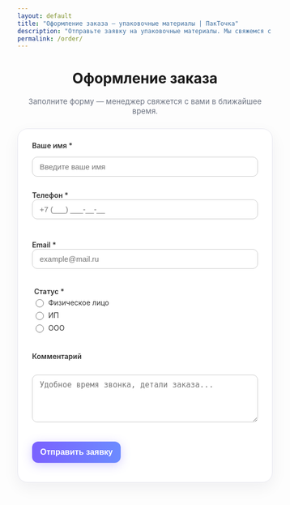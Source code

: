```yaml
---
layout: default
title: "Оформление заказа — упаковочные материалы | ПакТочка"
description: "Отправьте заявку на упаковочные материалы. Мы свяжемся с вами, уточним детали и выставим счёт."
permalink: /order/
---
```


<div class="order-header">
  <h1>Оформление заказа</h1>
  <p class="lead-muted">Заполните форму — менеджер свяжется с вами в ближайшее время.</p>
</div>

<!-- Невидимый iframe: в него уходит POST на Formcarry, чтобы не покидать страницу -->
<iframe name="fc_iframe" style="display:none;"></iframe>

<form action="https://formcarry.com/s/N7tSL3Gk8ZW" method="POST" class="formcarry-form" target="fc_iframe" novalidate>
  <label>Ваше имя *</label>
  <input type="text" name="name" placeholder="Введите ваше имя" required>

  <label>Телефон *</label>
  <input
    type="tel"
    id="phone"
    name="phone"
    placeholder="+7 (___) ___-__-__"
    inputmode="tel"
    autocomplete="tel"
    required>

  <label>Email *</label>
  <input type="email" name="email" placeholder="example@mail.ru" required>

  <fieldset class="status-group">
    <legend>Статус *</legend>
    <label><input type="radio" name="status" value="Физическое лицо" required> Физическое лицо</label>
    <label><input type="radio" name="status" value="ИП"> ИП</label>
    <label><input type="radio" name="status" value="ООО"> ООО</label>
  </fieldset>

  <label>Комментарий</label>
  <textarea name="comment" rows="4" placeholder="Удобное время звонка, детали заказа..."></textarea>

  <button type="submit">Отправить заявку</button>
</form>

<!-- Мягкая маска телефона + корректная работа Backspace/Delete и редирект после отправки -->
<script>
(function () {
  // ====== Маска телефона ======
  const input = document.getElementById('phone');
  if (input) {
    const onlyDigits = (s) => (s.match(/\d/g) || []).join('');
    const digitsCountIn = (s) => (s.match(/\d/g) || []).length;

    function normalizeDigits(d) {
      if (d.startsWith('8')) d = '7' + d.slice(1);
      if (!d.startsWith('7')) d = '7' + d;
      return d.slice(0, 11);
    }
    function formatByDigits(d) {
      if (!d) return '';
      let out = '+7';
      if (d.length > 1) out += ' (' + d.slice(1, 4);
      if (d.length >= 4) out += ')';
      if (d.length > 4) out += ' ' + d.slice(4, 7);
      if (d.length > 7) out += '-' + d.slice(7, 9);
      if (d.length > 9) out += '-' + d.slice(9, 11);
      return out;
    }
    function caretPosForDigitIndex(formatted, digitIndex) {
      if (digitIndex <= 0) {
        const idx7 = formatted.indexOf('7');
        return idx7 >= 0 ? idx7 + 1 : 0;
      }
      let cnt = 0;
      for (let i = 0; i < formatted.length; i++) {
        if (/\d/.test(formatted[i])) {
          cnt++;
          if (cnt === digitIndex) return i + 1;
        }
      }
      return formatted.length;
    }

    input.addEventListener('focus', () => {
      if (!onlyDigits(input.value)) {
        input.value = '+7 ';
        setTimeout(() => input.setSelectionRange(input.value.length, input.value.length), 0);
      }
    });

    input.addEventListener('input', () => {
      const sel = input.selectionStart || 0;
      const before = input.value.slice(0, sel);
      const digitIdx = digitsCountIn(before);
      let d = normalizeDigits(onlyDigits(input.value));
      const formatted = formatByDigits(d);
      input.value = formatted;
      const newPos = caretPosForDigitIndex(formatted, digitIdx);
      input.setSelectionRange(newPos, newPos);
    });

    input.addEventListener('keydown', (e) => {
      const key = e.key;
      if (key !== 'Backspace' && key !== 'Delete') return;

      const selStart = input.selectionStart || 0;
      const selEnd = input.selectionEnd || 0;
      let d = normalizeDigits(onlyDigits(input.value));
      let digitIdxLeft = digitsCountIn(input.value.slice(0, selStart));

      if (selEnd > selStart) {
        const leftDigits = digitsCountIn(input.value.slice(0, selStart));
        const rightDigits = digitsCountIn(input.value.slice(0, selEnd));
        let kept = '', idx = 0;
        for (let ch of d) {
          if (idx < leftDigits || idx >= rightDigits) kept += ch;
          idx++;
        }
        d = kept;
        const formatted = formatByDigits(d);
        input.value = formatted;
        const pos = caretPosForDigitIndex(formatted, leftDigits);
        input.setSelectionRange(pos, pos);
        e.preventDefault();
        return;
      }

      if (key === 'Backspace') {
        if (digitIdxLeft > 0) {
          let kept = '';
          for (let i = 0; i < d.length; i++) if (i !== digitIdxLeft - 1) kept += d[i];
          d = kept;
          const formatted = formatByDigits(d);
          input.value = formatted;
          const pos = caretPosForDigitIndex(formatted, digitIdxLeft - 1);
          input.setSelectionRange(pos, pos);
          e.preventDefault();
        } else {
          const formatted = formatByDigits(d);
          const pos = caretPosForDigitIndex(formatted, 1);
          input.setSelectionRange(pos, pos);
          e.preventDefault();
        }
      } else if (key === 'Delete') {
        if (digitIdxLeft < d.length) {
          let kept = '';
          for (let i = 0; i < d.length; i++) if (i !== digitIdxLeft) kept += d[i];
          d = kept;
          const formatted = formatByDigits(d);
          input.value = formatted;
          const pos = caretPosForDigitIndex(formatted, digitIdxLeft);
          input.setSelectionRange(pos, pos);
          e.preventDefault();
        }
      }
    });

    input.addEventListener('blur', () => {
      const d = onlyDigits(input.value);
      if (d.length < 11) input.value = '';
    });
  }

  // ====== Редирект на свою «Спасибо» после отправки (Free-план Formcarry) ======
  const form = document.querySelector('.formcarry-form');
  if (form) {
    form.addEventListener('submit', function () {
      // Дадим запросу уйти в скрытый iframe и аккуратно переведём пользователя
      setTimeout(function () {
        window.location.href = 'https://packtochka.ru/spasibo/';
      }, 600); // 0.6 сек обычно достаточно
    });
  }
})();
</script>

<style>
  .order-header { text-align: center; margin: 10px 0 25px; }
  .lead-muted { color: #6b7280; font-size: 15px; }

  .formcarry-form {
    max-width: 540px;
    margin: 0 auto 60px;
    padding: 24px 28px;
    background: #fff;
    border: 1px solid #e8e8f0;
    border-radius: 20px;
    box-shadow: 0 10px 30px rgba(20,20,43,.06);
    display: flex;
    flex-direction: column;
    gap: 14px;
  }
  .formcarry-form label { font-weight: 600; font-size: 14px; color: #333; }
  .formcarry-form input,
  .formcarry-form textarea {
    padding: 10px 14px;
    border: 1px solid #ccc;
    border-radius: 10px;
    font-size: 15px;
    outline: none;
    transition: border-color .2s, box-shadow .2s;
    width: 100%;
    box-sizing: border-box;
  }
  .formcarry-form input:focus,
  .formcarry-form textarea:focus {
    border-color: #7B61FF;
    box-shadow: 0 0 0 2px rgba(123,97,255,.15);
  }

  .status-group {
    border: none; margin-top: 8px; margin-bottom: 10px;
    display: flex; flex-direction: column; gap: 6px; padding: 0;
  }
  .status-group legend { font-weight: 600; margin-bottom: 4px; color: #333; font-size: 14px; }
  .status-group label { font-weight: 400; font-size: 14px; color: #333; display: flex; align-items: center; gap: 6px; }
  .status-group input[type="radio"] { accent-color: #7B61FF; width: 16px; height: 16px; }

  .formcarry-form button {
    margin-top: 10px; padding: 12px 16px; font-size: 16px; font-weight: 600; color: #fff;
    border: none; border-radius: 12px; cursor: pointer;
    background: linear-gradient(90deg, #7B61FF 0%, #6C8BFF 100%);
    box-shadow: 0 4px 20px rgba(123,97,255,.3);
    transition: opacity .2s;
  }
  .formcarry-form button:hover { opacity: 0.9; }

  @media (max-width: 640px) {
    .formcarry-form { margin: 0 10px 40px; padding: 20px; }
  }
</style>
